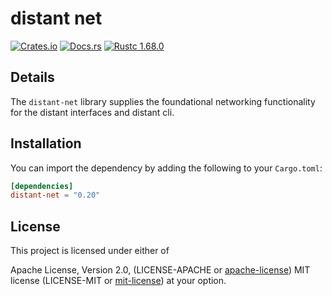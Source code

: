 # distant net

[![Crates.io][distant_crates_img]][distant_crates_lnk] [![Docs.rs][distant_doc_img]][distant_doc_lnk] [![Rustc 1.68.0][distant_rustc_img]][distant_rustc_lnk]

[distant_crates_img]: https://img.shields.io/crates/v/distant-net.svg
[distant_crates_lnk]: https://crates.io/crates/distant-net
[distant_doc_img]: https://docs.rs/distant-net/badge.svg
[distant_doc_lnk]: https://docs.rs/distant-net
[distant_rustc_img]: https://img.shields.io/badge/distant_net-rustc_1.68+-lightgray.svg
[distant_rustc_lnk]: https://blog.rust-lang.org/2023/03/09/Rust-1.68.0.html

## Details

The `distant-net` library supplies the foundational networking functionality
for the distant interfaces and distant cli.

## Installation

You can import the dependency by adding the following to your `Cargo.toml`:

```toml
[dependencies]
distant-net = "0.20"
```

## License

This project is licensed under either of

Apache License, Version 2.0, (LICENSE-APACHE or
[apache-license][apache-license]) MIT license (LICENSE-MIT or
[mit-license][mit-license]) at your option.

[apache-license]: http://www.apache.org/licenses/LICENSE-2.0
[mit-license]: http://opensource.org/licenses/MIT
